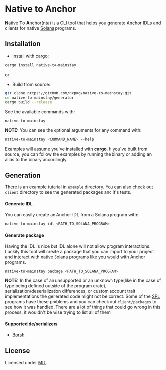 # Native to Anchor

**N**ative **T**o **A**nchor(nta) is a CLI tool that helps you generate [Anchor](https://github.com/coral-xyz/anchor) IDLs and clients for native [Solana](https://github.com/solana-labs/solana) programs.

## Installation

- Install with cargo:

```sh
cargo install native-to-mainstay
```

or

- Build from source:

```sh
git clone https://github.com/nxpkg/native-to-mainstay.git
cd native-to-mainstay/generator
cargo build --release
```

See the available commands with:

```
native-to-mainstay
```

**NOTE:** You can see the optional arguments for any command with:

```sh
native-to-mainstay <COMMAND_NAME> --help
```

Examples will assume you've installed with **cargo**. If you've built from source, you can follow the examples by running the binary or adding an alias to the binary accordingly.

## Generation

There is an example tutorial in `example` directory. You can also check out `client` directory to see the generated packages and it's tests.

#### Generate IDL

You can easily create an Anchor IDL from a Solana program with:

```sh
native-to-mainstay idl <PATH_TO_SOLANA_PROGRAM>
```

#### Generate package

Having the IDL is nice but IDL alone will not allow program interactions. Luckily this tool will create a package that you can import to your project and interact with native Solana programs like you would with Anchor programs.

```sh
native-to-mainstay package <PATH_TO_SOLANA_PROGRAM>
```

**NOTE:** In the case of an unsupported or an unknown type(like in the case of type being defined outside of the program crate), serialization/deserialization differences, or custom account trait implementations the generated code might not be correct. Some of the [SPL](https://github.com/solana-labs/solana-program-library) programs have these problems and you can check out `client/packages` to see how it was handled. There are a lot of things that could go wrong in this process, it wouldn't be wise trying to list all of them.

#### Supported de/serializers

- [Borsh](https://borsh.io)

## License

Licensed under [MIT](https://github.com/nxpkg/native-to-mainstay/blob/master/generator/LICENSE).
